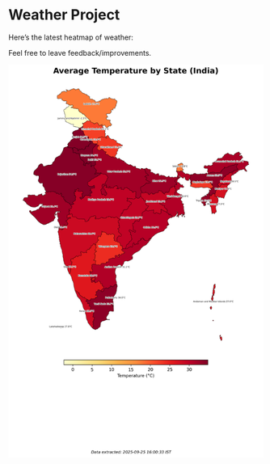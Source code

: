 # Weather Project

Here’s the latest heatmap of weather:

Feel free to leave feedback/improvements.

![India Heatmap](docs/assets/india_heatmap.png?v=D519CB)
